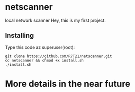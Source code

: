 # netscanner
local network scanner
Hey, this is my first project.

## Installing
Type this code az superuser(root):
```
git clone https://github.com/R7T21/netscanner.git
cd netscanner && chmod +x install.sh
./install.sh
```
# More details in the near future
